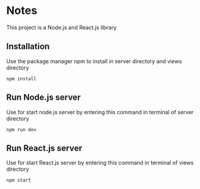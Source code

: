 # Notes
This project is a Node.js and React.js library

## Installation
Use the package manager npm to install in server directory and views directory

```
npm install
```

## Run Node.js server
Use for start node.js server by entering this command in terminal of server directory
```
npm run dev
```

## Run React.js server
Use for start React.js server by entering this command in terminal of views directory
```
npm start
```
